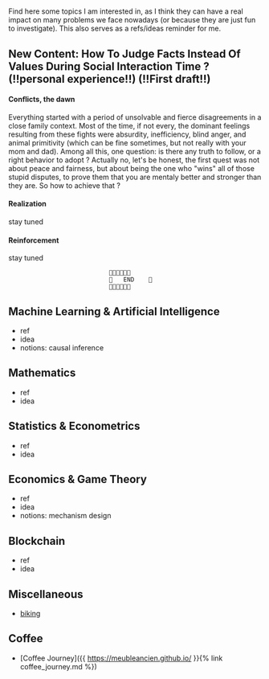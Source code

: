 # 
Find here some topics I am interested in, as I think they can have a real impact on many problems we face nowadays (or because they are just fun to investigate).
This also serves as a refs/ideas reminder for me.


## New Content: How To Judge Facts Instead Of Values During Social Interaction Time ? (!!personal experience!!) (!!First draft!!)
 
 
#### Conflicts, the dawn

Everything started with a period of unsolvable and fierce disagreements in a close family context. Most of the time, if not every, the dominant feelings resulting from
these fights were absurdity, inefficiency, blind anger, and animal primitivity (which can be fine sometimes, but not really with your mom and dad). Among all this, one question: is there any truth to follow, or a right behavior to adopt ? Actually no, let's be honest, the first quest was not about peace and fairness,  but about being the one who "wins" all of those stupid disputes, to prove them that you are mentaly better and stronger than they are. So how to achieve that ? 



#### Realization

stay tuned


#### Reinforcement

stay tuned 

                                🍓🍓🍓🍓🍓🍓
                                🍓   END    🍓    
                                🍓🍓🍓🍓🍓🍓


## Machine Learning & Artificial Intelligence
* ref
* idea
* notions: causal inference

## Mathematics
* ref
* idea

## Statistics & Econometrics
* ref
* idea

## Economics & Game Theory
* ref
* idea
* notions: mechanism design

## Blockchain 
* ref
* idea

## Miscellaneous
* [biking](https://pedalchile.com/blog/cycling-vs-walking)

## Coffee
* [Coffee Journey]({{ https://meubleancien.github.io/ }}{% link coffee_journey.md %})

  




